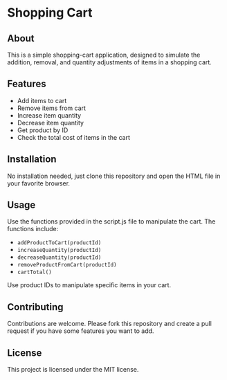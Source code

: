 # Shopping Cart

## About
This is a simple shopping-cart application, designed to simulate the addition, removal, and quantity adjustments of items in a shopping cart. 

## Features
- Add items to cart
- Remove items from cart
- Increase item quantity
- Decrease item quantity
- Get product by ID
- Check the total cost of items in the cart

## Installation 
No installation needed, just clone this repository and open the HTML file in your favorite browser.

## Usage 
Use the functions provided in the script.js file to manipulate the cart. The functions include: 

- `addProductToCart(productId)`
- `increaseQuantity(productId)`
- `decreaseQuantity(productId)`
- `removeProductFromCart(productId)`
- `cartTotal()`

Use product IDs to manipulate specific items in your cart. 

## Contributing
Contributions are welcome. Please fork this repository and create a pull request if you have some features you want to add.

## License
This project is licensed under the MIT license. 
